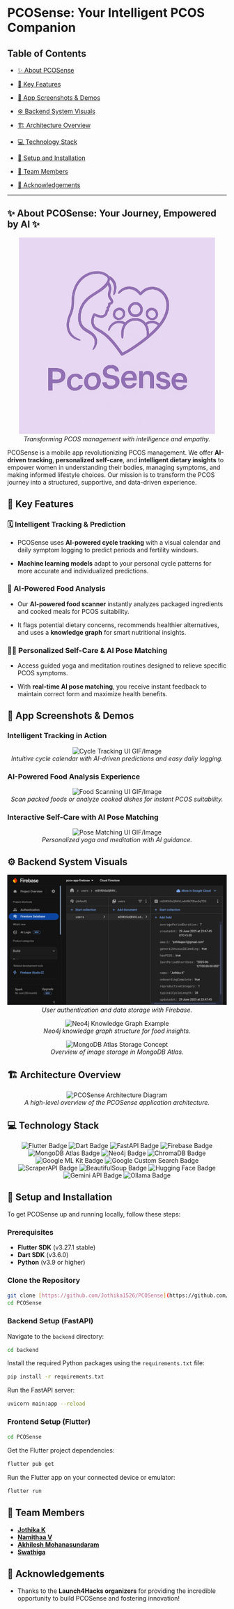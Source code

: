 # PCOSense: Your Intelligent PCOS Companion

## Table of Contents

* [✨ About PCOSense](#-about-pcosense)

* [🌟 Key Features](#-key-features)

* [📱 App Screenshots & Demos](#-app-screenshots--demos)

* [⚙️ Backend System Visuals](#️-backend-system-visuals)

* [🏗️ Architecture Overview](#️-architecture-overview)

* [💻 Technology Stack](#-technology-stack)

* [🚀 Setup and Installation](#-setup-and-installation)

* [👥 Team Members](#-team-members)

* [🙏 Acknowledgements](#-acknowledgements)

---

## ✨ About PCOSense: Your Journey, Empowered by AI ✨

<p align="center">
  <img src="images/giphy.gif" alt="PCOSense App Logo GIF"/>
  <br>
  <i>Transforming PCOS management with intelligence and empathy.</i>
</p>

PCOSense is a mobile app revolutionizing PCOS management. We offer **AI-driven tracking**, **personalized self-care**, and **intelligent dietary insights** to empower women in understanding their bodies, managing symptoms, and making informed lifestyle choices. Our mission is to transform the PCOS journey into a structured, supportive, and data-driven experience.

## 🌟 Key Features

### 🗓️ Intelligent Tracking & Prediction

* PCOSense uses **AI-powered cycle tracking** with a visual calendar and daily symptom logging to predict periods and fertility windows.

* **Machine learning models** adapt to your personal cycle patterns for more accurate and individualized predictions.

### 🍏 AI-Powered Food Analysis

* Our **AI-powered food scanner** instantly analyzes packaged ingredients and cooked meals for PCOS suitability.

* It flags potential dietary concerns, recommends healthier alternatives, and uses a **knowledge graph** for smart nutritional insights.

### 🧘‍♀️ Personalized Self-Care & AI Pose Matching

* Access guided yoga and meditation routines designed to relieve specific PCOS symptoms.

* With **real-time AI pose matching**, you receive instant feedback to maintain correct form and maximize health benefits.

## 📱 App Screenshots & Demos


### Intelligent Tracking in Action

<p align="center">
  <img src="https://placehold.co/500x280/C8E6C9/2E7D32?text=Cycle+Tracking+UI+GIF/Image" alt="Cycle Tracking UI GIF/Image"/>
  <br>
  <i>Intuitive cycle calendar with AI-driven predictions and easy daily logging.</i>
</p>

### AI-Powered Food Analysis Experience

<p align="center">
  <img src="https://placehold.co/500x280/FFE0B2/EF6C00?text=Food+Scanning+UI+GIF/Image" alt="Food Scanning UI GIF/Image"/>
  <br>
  <i>Scan packed foods or analyze cooked dishes for instant PCOS suitability.</i>
</p>

### Interactive Self-Care with AI Pose Matching

<p align="center">
  <img src="https://placehold.co/500x280/BBDEFB/1976D2?text=Pose+Matching+UI+GIF/Image" alt="Pose Matching UI GIF/Image"/>
  <br>
  <i>Personalized yoga and meditation with AI guidance.</i>
</p>

## ⚙️ Backend System Visuals

<p align="center">
  <img src="images/backend/firebase.png"/>
  <br>
  <i>User authentication and data storage with Firebase.</i>
</p>

<p align="center">
  <img src="https://placehold.co/600x300/F0F4C3/AFB42B?text=Neo4j+Knowledge+Graph+Example" alt="Neo4j Knowledge Graph Example"/>
  <br>
  <i>Neo4j knowledge graph structure for food insights.</i>
</p>

<p align="center">
  <img src="https://placehold.co/600x300/E0F2F7/00838F?text=MongoDB+Atlas+Storage+Concept" alt="MongoDB Atlas Storage Concept"/>
  <br>
  <i>Overview of image storage in MongoDB Atlas.</i>
</p>

## 🏗️ Architecture Overview

<p align="center">
  <img src="https://placehold.co/800x400/D1C4E9/512DA8?text=Your+Architecture+Diagram+Here" alt="PCOSense Architecture Diagram"/>
  <br>
  <i>A high-level overview of the PCOSense application architecture.</i>
</p>

## 💻 Technology Stack

<p align="center">
  <img src="https://img.shields.io/badge/Flutter-02569B?style=for-the-badge&logo=flutter&logoColor=white" alt="Flutter Badge"/>
  <img src="https://img.shields.io/badge/Dart-0175C2?style=for-the-badge&logo=dart&logoColor=white" alt="Dart Badge"/>
  <img src="https://img.shields.io/badge/FastAPI-009688?style=for-the-badge&logo=fastapi&logoColor=white" alt="FastAPI Badge"/>
  <img src="https://img.shields.io/badge/Firebase-FFCA28?style=for-the-badge&logo=firebase&logoColor=black" alt="Firebase Badge"/>
  <img src="https://img.shields.io/badge/MongoDB%20Atlas-47A248?style=for-the-badge&logo=mongodb&logoColor=white" alt="MongoDB Atlas Badge"/>
  <img src="https://img.shields.io/badge/Neo4j-458BCA?style=for-the-badge&logo=neo4j&logoColor=white" alt="Neo4j Badge"/>
  <img src="https://img.shields.io/badge/ChromaDB-6C6C6C?style=for-the-badge&logo=chroma&logoColor=white" alt="ChromaDB Badge"/>
  <img src="https://img.shields.io/badge/Google%20ML%20Kit-4285F4?style=for-the-badge&logo=google&logoColor=white" alt="Google ML Kit Badge"/>
  <img src="https://img.shields.io/badge/Google%20Custom%20Search-4285F4?style=for-the-badge&logo=google&logoColor=white" alt="Google Custom Search Badge"/>
  <img src="https://img.shields.io/badge/ScraperAPI-3D96D2?style=for-the-badge&logo=data-transfer&logoColor=white" alt="ScraperAPI Badge"/>
  <img src="https://img.shields.io/badge/BeautifulSoup-0288D1?style=for-the-badge&logo=python&logoColor=white" alt="BeautifulSoup Badge"/>
  <img src="https://img.shields.io/badge/Hugging%20Face-FFD43B?style=for-the-badge&logo=huggingface&logoColor=black" alt="Hugging Face Badge"/>
  <img src="https://img.shields.io/badge/Gemini%20API-FF6F00?style=for-the-badge&logo=google&logoColor=white" alt="Gemini API Badge"/>
  <img src="https://img.shields.io/badge/Ollama-black?style=for-the-badge&logo=ollama&logoColor=white" alt="Ollama Badge"/>
</p>

## 🚀 Setup and Installation

To get PCOSense up and running locally, follow these steps:

### Prerequisites

* **Flutter SDK** (v3.27.1 stable)
* **Dart SDK** (v3.6.0)
* **Python** (v3.9 or higher)

### Clone the Repository

```bash
git clone [https://github.com/Jothika1526/PCOSense](https://github.com/Jothika1526/PCOSense.git)
cd PCOSense
```

### Backend Setup (FastAPI)

Navigate to the `backend` directory:

```bash
cd backend
```

Install the required Python packages using the `requirements.txt` file:

```bash
pip install -r requirements.txt
```

Run the FastAPI server:

```bash
uvicorn main:app --reload
```

### Frontend Setup (Flutter)

```bash
cd PCOSense
```

Get the Flutter project dependencies:

```bash
flutter pub get
```

Run the Flutter app on your connected device or emulator:

```bash
flutter run
```

## 👥 Team Members

* **[Jothika K](https://github.com/Jothika1526)**
* **[Namithaa V](https://github.com/github0710)**
* **[Akhilesh Mohanasundaram](https://github.com/Akhilesh-Mohanasundaram)**
* **[Swathiga](https://github.com/swathiga-dummy)** 

## 🙏 Acknowledgements

* Thanks to the **Launch4Hacks organizers** for providing the incredible opportunity to build PCOSense and fostering innovation!
